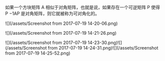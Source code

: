 如果一个方块矩阵 A 相似于对角矩阵，也就是说，如果存在一个可逆矩阵 P 使得 P −1AP 是对角矩阵，则它就被称为可对角化的。

![](/assets/Screenshot from 2017-07-19 14-20-06.png)

![](/assets/Screenshot from 2017-07-19 14-21-26.png)

![](/assets/Screenshot from 2017-07-19 14-23-30.png)![](/assets/Screenshot from 2017-07-19 14-24-31.png)![](/assets/Screenshot from 2017-07-19 14-25-52.png)

